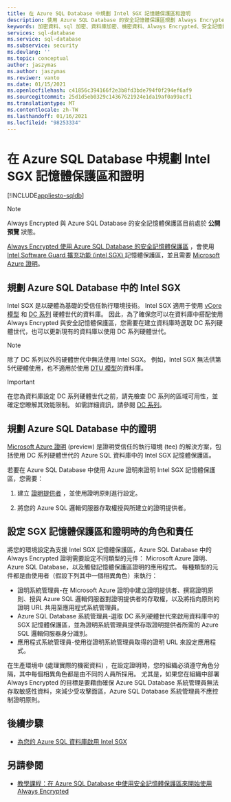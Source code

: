 ```yaml
---
title: 在 Azure SQL Database 中規劃 Intel SGX 記憶體保護區和證明
description: 使用 Azure SQL Database 的安全記憶體保護區規劃 Always Encrypted 的部署。
keywords: 加密資料、sql 加密、資料庫加密、機密資料、Always Encrypted、安全記憶體保護區、SGX、證明
services: sql-database
ms.service: sql-database
ms.subservice: security
ms.devlang: ''
ms.topic: conceptual
author: jaszymas
ms.author: jaszymas
ms.reviwer: vanto
ms.date: 01/15/2021
ms.openlocfilehash: c41856c394166f2e3b8fd3bde794f0f294ef6af9
ms.sourcegitcommit: 25d1d5eb0329c14367621924e1da19af0a99acf1
ms.translationtype: MT
ms.contentlocale: zh-TW
ms.lasthandoff: 01/16/2021
ms.locfileid: "98253334"
---
```

# <a name="plan-for-intel-sgx-enclaves-and-attestation-in-azure-sql-database"></a>在 Azure SQL Database 中規劃 Intel SGX 記憶體保護區和證明

[!INCLUDE[appliesto-sqldb](../includes/appliesto-sqldb.md)]

> [!NOTE]
> Always Encrypted 與 Azure SQL Database 的安全記憶體保護區目前處於 **公開預覽** 狀態。

[Always Encrypted 使用 Azure SQL Database 的安全記憶體保護區](https://docs.microsoft.com/sql/relational-databases/security/encryption/always-encrypted-enclaves) ，會使用 [Intel Software Guard 擴充功能 (intel SGX) ](https://itpeernetwork.intel.com/microsoft-azure-confidential-computing/) 記憶體保護區，並且需要 [Microsoft Azure 證明](https://docs.microsoft.com/sql/relational-databases/security/encryption/always-encrypted-enclaves#secure-enclave-attestation)。

## <a name="plan-for-intel-sgx-in-azure-sql-database"></a>規劃 Azure SQL Database 中的 Intel SGX

Intel SGX 是以硬體為基礎的受信任執行環境技術。 Intel SGX 適用于使用 [vCore 模型](service-tiers-vcore.md) 和 [DC 系列](service-tiers-vcore.md?#dc-series) 硬體世代的資料庫。 因此，為了確保您可以在資料庫中搭配使用 Always Encrypted 與安全記憶體保護區，您需要在建立資料庫時選取 DC 系列硬體世代，也可以更新現有的資料庫以使用 DC 系列硬體世代。

> [!NOTE]
> 除了 DC 系列以外的硬體世代中無法使用 Intel SGX。 例如，Intel SGX 無法供第5代硬體使用，也不適用於使用 [DTU 模型](service-tiers-dtu.md)的資料庫。

> [!IMPORTANT]
> 在您為資料庫設定 DC 系列硬體世代之前，請先檢查 DC 系列的區域可用性，並確定您瞭解其效能限制。 如需詳細資訊，請參閱 [DC 系列](service-tiers-vcore.md#dc-series)。

## <a name="plan-for-attestation-in-azure-sql-database"></a>規劃 Azure SQL Database 中的證明

[Microsoft Azure 證明](../../attestation/overview.md) (preview) 是證明受信任的執行環境 (tee) 的解決方案，包括使用 DC 系列硬體世代的 Azure SQL 資料庫中的 Intel SGX 記憶體保護區。

若要在 Azure SQL Database 中使用 Azure 證明來證明 Intel SGX 記憶體保護區，您需要：

1. 建立 [證明提供者](../../attestation/basic-concepts.md#attestation-provider) ，並使用證明原則進行設定。 

2. 將您的 Azure SQL 邏輯伺服器存取權授與所建立的證明提供者。

## <a name="roles-and-responsibilities-when-configuring-sgx-enclaves-and-attestation"></a>設定 SGX 記憶體保護區和證明時的角色和責任

將您的環境設定為支援 Intel SGX 記憶體保護區，Azure SQL Database 中的 Always Encrypted 證明需要設定不同類型的元件： Microsoft Azure 證明、Azure SQL Database，以及觸發記憶體保護區證明的應用程式。 每種類型的元件都是由使用者（假設下列其中一個相異角色）來執行：

- 證明系統管理員-在 Microsoft Azure 證明中建立證明提供者、撰寫證明原則、授與 Azure SQL 邏輯伺服器對證明提供者的存取權，以及將指向原則的證明 URL 共用至應用程式系統管理員。
- Azure SQL Database 系統管理員-選取 DC 系列硬體世代來啟用資料庫中的 SGX 記憶體保護區，並為證明系統管理員提供存取證明提供者所需的 Azure SQL 邏輯伺服器身分識別。
- 應用程式系統管理員-使用從證明系統管理員取得的證明 URL 來設定應用程式。

在生產環境中 (處理實際的機密資料) ，在設定證明時，您的組織必須遵守角色分隔，其中每個相異角色都是由不同的人員所採用。 尤其是，如果您在組織中部署 Always Encrypted 的目標是要藉由確保 Azure SQL Database 系統管理員無法存取敏感性資料，來減少受攻擊面區，Azure SQL Database 系統管理員不應控制證明原則。

## <a name="next-steps"></a>後續步驟

- [為您的 Azure SQL 資料庫啟用 Intel SGX](always-encrypted-enclaves-enable-sgx.md)

## <a name="see-also"></a>另請參閱

- [教學課程：在 Azure SQL Database 中使用安全記憶體保護區來開始使用 Always Encrypted](always-encrypted-enclaves-getting-started.md)